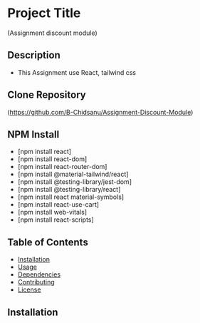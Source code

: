 # Project Title

(Assignment discount module)

## Description
- This Assignment use React, tailwind css

## Clone Repository

(https://github.com/B-Chidsanu/Assignment-Discount-Module)

## NPM Install
- [npm install react]
- [npm install react-dom]
- [npm install react-router-dom]
- [npm install @material-tailwind/react]
- [npm install @testing-library/jest-dom]
- [npm install @testing-library/react]
- [npm install react material-symbols]
- [npm install react-use-cart]
- [npm install web-vitals]
- [npm install react-scripts]


## Table of Contents


- [Installation](#installation)
- [Usage](#usage)
- [Dependencies](#dependencies)
- [Contributing](#contributing)
- [License](#license)

## Installation

